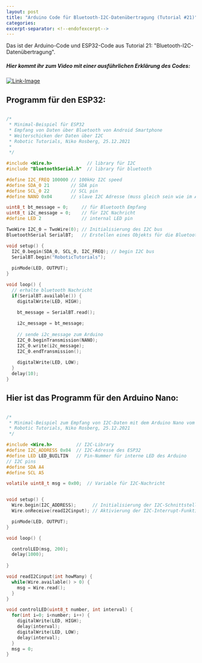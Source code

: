 ```yaml
---
layout: post
title: "Arduino Code für Bluetooth-I2C-Datenübertragung (Tutorial #21)"
categories:
excerpt-separator: <!--endofexcerpt-->
---
```


Das ist der Arduino-Code und ESP32-Code aus Tutorial 21: "Bluetooth-I2C-Datenübertragung".

<!--endofexcerpt-->

##### Hier kommt ihr zum Video mit einer ausführlichen Erklärung des Codes:

[<img src="../../../../../robotic-tutorials/assets/media/Youtube_Link_images/yt_link_bt_i2c.png" alt="Link-Image">](https://youtu.be/RlX-7CTplSk)

## Programm für den ESP32:

```c

/*
 * Minimal-Beispiel für ESP32
 * Empfang von Daten über Bluetooth von Android Smartphone
 * Weiterschicken der Daten über I2C
 * Robotic Tutorials, Niko Rosberg, 25.12.2021
 * 
 */

#include <Wire.h>             // library für I2C
#include "BluetoothSerial.h"  // library für bluetooth

#define I2C_FREQ 100000 // 100kHz I2C speed
#define SDA_0 21        // SDA pin
#define SCL_0 22        // SCL pin
#define NANO 0x04       // slave I2C Adresse (muss gleich sein wie im Arduino-Sketch)

uint8_t bt_message = 0;     // für Bluetooth Empfang
uint8_t i2c_message = 0;    // für I2C Nachricht
#define LED 2               // internal LED pin

TwoWire I2C_0 = TwoWire(0); // Initialisierung des I2C bus
BluetoothSerial SerialBT;   // Erstellen eines Objekts für die Bluetooth-Übertragung

void setup() {
  I2C_0.begin(SDA_0, SCL_0, I2C_FREQ); // begin I2C bus
  SerialBT.begin("RoboticTutorials");
  
  pinMode(LED, OUTPUT);
}

void loop() {
  // erhalte bluetooth Nachricht
  if(SerialBT.available()) {
    digitalWrite(LED, HIGH);
    
    bt_message = SerialBT.read();

    i2c_message = bt_message;
    
    // sende i2c_message zum Arduino
    I2C_0.beginTransmission(NANO);
    I2C_0.write(i2c_message);
    I2C_0.endTransmission();
    
    digitalWrite(LED, LOW);
  }
  delay(10);
}

```

## Hier ist das Programm für den Arduino Nano:

```c

/*
 * Minimal-Beispiel zum Empfang von I2C-Daten mit dem Arduino Nano vom ESP32.
 * Robotic Tutorials, Niko Rosberg, 25.12.2021
 */

#include <Wire.h>         // I2C-Library
#define I2C_ADDRESS 0x04  // I2C-Adresse des ESP32
#define LED LED_BUILTIN   // Pin-Nummer für interne LED des Arduino
// I2C pins
#define SDA A4
#define SCL A5

volatile uint8_t msg = 0x00;  // Variable für I2C-Nachricht


void setup() {
  Wire.begin(I2C_ADDRESS);      // Initialisierung der I2C-Schnittstelle
  Wire.onReceive(readI2Cinput); // Aktivierung der I2C-Interrupt-Funktion

  pinMode(LED, OUTPUT);
}

void loop() {

  controlLED(msg, 200);
  delay(1000);
  
}

void readI2Cinput(int howMany) {
  while(Wire.available() > 0) {
    msg = Wire.read();
  }
}

void controlLED(uint8_t number, int interval) {
  for(int i=0; i<number; i++) {
    digitalWrite(LED, HIGH);
    delay(interval);
    digitalWrite(LED, LOW);
    delay(interval);
  }
  msg = 0;
}

```
